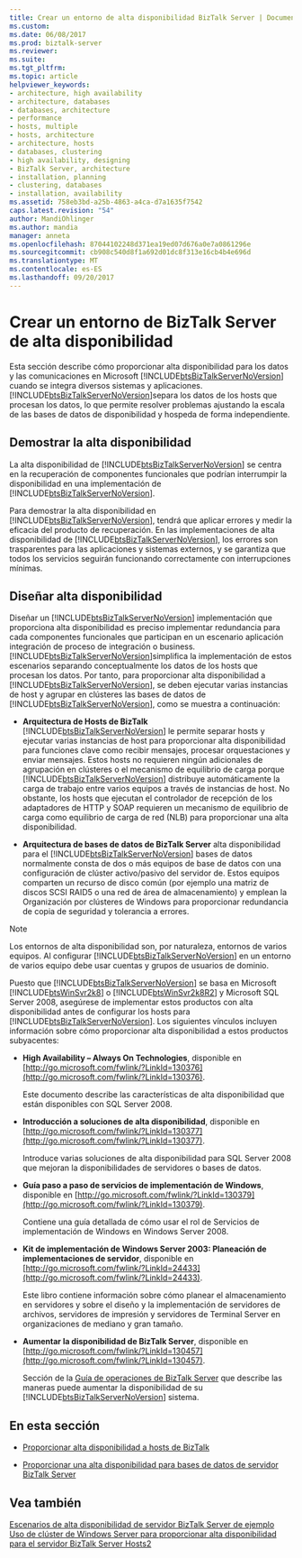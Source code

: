 ```yaml
---
title: Crear un entorno de alta disponibilidad BizTalk Server | Documentos de Microsoft
ms.custom: 
ms.date: 06/08/2017
ms.prod: biztalk-server
ms.reviewer: 
ms.suite: 
ms.tgt_pltfrm: 
ms.topic: article
helpviewer_keywords:
- architecture, high availability
- architecture, databases
- databases, architecture
- performance
- hosts, multiple
- hosts, architecture
- architecture, hosts
- databases, clustering
- high availability, designing
- BizTalk Server, architecture
- installation, planning
- clustering, databases
- installation, availability
ms.assetid: 758eb3bd-a25b-4863-a4ca-d7a1635f7542
caps.latest.revision: "54"
author: MandiOhlinger
ms.author: mandia
manager: anneta
ms.openlocfilehash: 87044102248d371ea19ed07d676a0e7a0861296e
ms.sourcegitcommit: cb908c540d8f1a692d01dc8f313e16cb4b4e696d
ms.translationtype: MT
ms.contentlocale: es-ES
ms.lasthandoff: 09/20/2017
---
```

# <a name="creating-a-highly-available-biztalk-server-environment"></a>Crear un entorno de BizTalk Server de alta disponibilidad
Esta sección describe cómo proporcionar alta disponibilidad para los datos y las comunicaciones en Microsoft [!INCLUDE[btsBizTalkServerNoVersion](../includes/btsbiztalkservernoversion-md.md)] cuando se integra diversos sistemas y aplicaciones. [!INCLUDE[btsBizTalkServerNoVersion](../includes/btsbiztalkservernoversion-md.md)]separa los datos de los hosts que procesan los datos, lo que permite resolver problemas ajustando la escala de las bases de datos de disponibilidad y hospeda de forma independiente.  
  
## <a name="demonstrating-high-availability"></a>Demostrar la alta disponibilidad  
 La alta disponibilidad de [!INCLUDE[btsBizTalkServerNoVersion](../includes/btsbiztalkservernoversion-md.md)] se centra en la recuperación de componentes funcionales que podrían interrumpir la disponibilidad en una implementación de [!INCLUDE[btsBizTalkServerNoVersion](../includes/btsbiztalkservernoversion-md.md)].  
  
 Para demostrar la alta disponibilidad en [!INCLUDE[btsBizTalkServerNoVersion](../includes/btsbiztalkservernoversion-md.md)], tendrá que aplicar errores y medir la eficacia del producto de recuperación. En las implementaciones de alta disponibilidad de [!INCLUDE[btsBizTalkServerNoVersion](../includes/btsbiztalkservernoversion-md.md)], los errores son trasparentes para las aplicaciones y sistemas externos, y se garantiza que todos los servicios seguirán funcionando correctamente con interrupciones mínimas.  
  
## <a name="designing-for-high-availability"></a>Diseñar alta disponibilidad  
 Diseñar un [!INCLUDE[btsBizTalkServerNoVersion](../includes/btsbiztalkservernoversion-md.md)] implementación que proporciona alta disponibilidad es preciso implementar redundancia para cada componentes funcionales que participan en un escenario aplicación integración de proceso de integración o business. [!INCLUDE[btsBizTalkServerNoVersion](../includes/btsbiztalkservernoversion-md.md)]simplifica la implementación de estos escenarios separando conceptualmente los datos de los hosts que procesan los datos. Por tanto, para proporcionar alta disponibilidad a [!INCLUDE[btsBizTalkServerNoVersion](../includes/btsbiztalkservernoversion-md.md)], se deben ejecutar varias instancias de host y agrupar en clústeres las bases de datos de [!INCLUDE[btsBizTalkServerNoVersion](../includes/btsbiztalkservernoversion-md.md)], como se muestra a continuación:  
  
-   **Arquitectura de Hosts de BizTalk** [!INCLUDE[btsBizTalkServerNoVersion](../includes/btsbiztalkservernoversion-md.md)] le permite separar hosts y ejecutar varias instancias de host para proporcionar alta disponibilidad para funciones clave como recibir mensajes, procesar orquestaciones y enviar mensajes. Estos hosts no requieren ningún adicionales de agrupación en clústeres o el mecanismo de equilibrio de carga porque [!INCLUDE[btsBizTalkServerNoVersion](../includes/btsbiztalkservernoversion-md.md)] distribuye automáticamente la carga de trabajo entre varios equipos a través de instancias de host. No obstante, los hosts que ejecutan el controlador de recepción de los adaptadores de HTTP y SOAP requieren un mecanismo de equilibrio de carga como equilibrio de carga de red (NLB) para proporcionar una alta disponibilidad.  
  
-   **Arquitectura de bases de datos de BizTalk Server** alta disponibilidad para el [!INCLUDE[btsBizTalkServerNoVersion](../includes/btsbiztalkservernoversion-md.md)] bases de datos normalmente consta de dos o más equipos de base de datos con una configuración de clúster activo/pasivo del servidor de. Estos equipos comparten un recurso de disco común (por ejemplo una matriz de discos SCSI RAID5 o una red de área de almacenamiento) y emplean la Organización por clústeres de Windows para proporcionar redundancia de copia de seguridad y tolerancia a errores.  
  
> [!NOTE]
>  Los entornos de alta disponibilidad son, por naturaleza, entornos de varios equipos. Al configurar [!INCLUDE[btsBizTalkServerNoVersion](../includes/btsbiztalkservernoversion-md.md)] en un entorno de varios equipo debe usar cuentas y grupos de usuarios de dominio.  
  
 Puesto que [!INCLUDE[btsBizTalkServerNoVersion](../includes/btsbiztalkservernoversion-md.md)] se basa en Microsoft [!INCLUDE[btsWinSvr2k8](../includes/btswinsvr2k8-md.md)] o [!INCLUDE[btsWinSvr2k8R2](../includes/btswinsvr2k8r2-md.md)] y Microsoft SQL Server 2008, asegúrese de implementar estos productos con alta disponibilidad antes de configurar los hosts para [!INCLUDE[btsBizTalkServerNoVersion](../includes/btsbiztalkservernoversion-md.md)]. Los siguientes vínculos incluyen información sobre cómo proporcionar alta disponibilidad a estos productos subyacentes:  
  
-   **High Availability – Always On Technologies**, disponible en [http://go.microsoft.com/fwlink/?LinkId=130376](http://go.microsoft.com/fwlink/?LinkId=130376).  
  
     Este documento describe las características de alta disponibilidad que están disponibles con SQL Server 2008.  
  
-   **Introducción a soluciones de alta disponibilidad**, disponible en [http://go.microsoft.com/fwlink/?LinkId=130377](http://go.microsoft.com/fwlink/?LinkId=130377).  
  
     Introduce varias soluciones de alta disponibilidad para SQL Server 2008 que mejoran la disponibilidades de servidores o bases de datos.  
  
-   **Guía paso a paso de servicios de implementación de Windows**, disponible en [http://go.microsoft.com/fwlink/?LinkId=130379](http://go.microsoft.com/fwlink/?LinkId=130379).  
  
     Contiene una guía detallada de cómo usar el rol de Servicios de implementación de Windows en Windows Server 2008.  
  
-   **Kit de implementación de Windows Server 2003: Planeación de implementaciones de servidor**, disponible en [http://go.microsoft.com/fwlink/?LinkId=24433](http://go.microsoft.com/fwlink/?LinkId=24433).  
  
     Este libro contiene información sobre cómo planear el almacenamiento en servidores y sobre el diseño y la implementación de servidores de archivos, servidores de impresión y servidores de Terminal Server en organizaciones de mediano y gran tamaño.  
  
-   **Aumentar la disponibilidad de BizTalk Server**, disponible en [http://go.microsoft.com/fwlink/?LinkId=130457](http://go.microsoft.com/fwlink/?LinkId=130457).  
  
     Sección de la [Guía de operaciones de BizTalk Server](http://go.microsoft.com/fwlink/?LinkId=130458) que describe las maneras puede aumentar la disponibilidad de su [!INCLUDE[btsBizTalkServerNoVersion](../includes/btsbiztalkservernoversion-md.md)] sistema.  
  
## <a name="in-this-section"></a>En esta sección  
  
-   [Proporcionar alta disponibilidad a hosts de BizTalk](../core/providing-high-availability-for-biztalk-hosts.md)  
  
-   [Proporcionar una alta disponibilidad para bases de datos de servidor BizTalk Server](../core/providing-high-availability-for-biztalk-server-databases.md)  
  
## <a name="see-also"></a>Vea también  
 [Escenarios de alta disponibilidad de servidor BizTalk Server de ejemplo](../core/sample-biztalk-server-high-availability-scenarios.md)   
 [Uso de clúster de Windows Server para proporcionar alta disponibilidad para el servidor BizTalk Server Hosts2](../core/use-windows-cluster-to-provide-high-availability-for-biztalk-hosts.md)